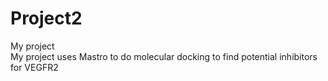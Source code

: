 # Project2
My project <br />
My project uses Mastro to do molecular docking to find potential inhibitors for VEGFR2
